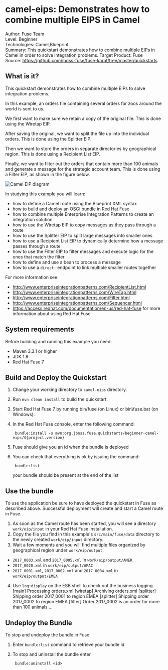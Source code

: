 camel-eips: Demonstrates how to combine multiple EIPS in Camel
===================================
Author: Fuse Team  
Level: Beginner  
Technologies: Camel,Blueprint  
Summary: This quickstart demonstrates how to combine multiple EIPs in Camel in order to solve integration problems.
Target Product: Fuse  
Source: <https://github.com/jboss-fuse/fuse-karaf/tree/master/quickstarts>

What is it?
-----------

This quickstart demonstrates how to combine multiple EIPs to solve integration problems.

In this example, an orders file containing several orders for zoos around the world is sent to us.

We first want to make sure we retain a copy of the original file. This is done using the Wiretap EIP.

After saving the original, we want to split the file up into the individual orders. This is done using the Splitter EIP.

Then we want to store the orders in separate directories by geographical region. This is done using a Recipient List EIP.

Finally, we want to filter out the orders that contain more than 100 animals and generate a message for the strategic account team. This is done using a Filter EIP, as shown in the figure below.

![Camel EIP diagram](https://raw.githubusercontent.com/jboss-fuse/karaf-quickstarts/7.x.redhat-7-x/docs/images/camel-eips-diagram.jpg)



In studying this example you will learn:

* how to define a Camel route using the Blueprint XML syntax
* how to build and deploy an OSGi bundle in Red Hat Fuse
* how to combine multiple Enterprise Integration Patterns to create an integration solution
* how to use the Wiretap EIP to copy messages as they pass through a route
* how to use the Splitter EIP to split large messages into smaller ones
* how to use a Recipient List EIP to dynamically determine how a message passes through a route
* how to use the Filter EIP to filter messages and execute logic for the ones that match the filter
* how to define and use a bean to process a message
* how to use a `direct:` endpoint to link multiple smaller routes together


For more information see:

* http://www.enterpriseintegrationpatterns.com/RecipientList.html
* http://www.enterpriseintegrationpatterns.com/WireTap.html
* http://www.enterpriseintegrationpatterns.com/Filter.html
* http://www.enterpriseintegrationpatterns.com/Sequencer.html
* https://access.redhat.com/documentation/en-us/red-hat-fuse for more information about using Red Hat Fuse


System requirements
-------------------

Before building and running this example you need:

* Maven 3.3.1 or higher
* JDK 1.8
* Red Hat Fuse 7


Build and Deploy the Quickstart
-------------------------------

1. Change your working directory to `camel-eips` directory.
2. Run `mvn clean install` to build the quickstart.
3. Start Red Hat Fuse 7 by running bin/fuse (on Linux) or bin\fuse.bat (on Windows).
4. In the Red Hat Fuse console, enter the following command:

        bundle:install -s mvn:org.jboss.fuse.quickstarts/beginner-camel-eips/${project.version}

5. Fuse should give you an id when the bundle is deployed
6. You can check that everything is ok by issuing  the command:

        bundle:list
   your bundle should be present at the end of the list


Use the bundle
--------------

To use the application be sure to have deployed the quickstart in Fuse as described above. Successful deployment will create and start a Camel route in Fuse.

1. As soon as the Camel route has been started, you will see a directory `work/eip/input` in your Red Hat Fuse installation.
2. Copy the file you find in this example's `src/main/fuse/data` directory to the newly created `work/eip/input`
directory.
3. Wait a few moments and you will find multiple files organized by geographical region under `work/eip/output`:
 * `2017_0003.xml` and `2017_0005.xml` in `work/eip/output/AMER`
 * `2017_0020.xml` in `work/eip/output/APAC`
 * `2017_0001.xml`, `2017_0002.xml` and `2017_0004.xml` in `work/eip/output/EMEA`
4. Use `log:display` on the ESB shell to check out the business logging.
        [main]    Processing orders.xml
        [wiretap]  Archiving orders.xml
        [splitter] Shipping order 2017_0001 to region EMEA
        [splitter] Shipping order 2017_0002 to region EMEA
        [filter]   Order 2017_0002 is an order for more than 100 animals
        ...

Undeploy the Bundle
-------------------

To stop and undeploy the bundle in Fuse:

1. Enter `bundle:list` command to retrieve your bundle id
2. To stop and uninstall the bundle enter

        bundle:uninstall <id>
